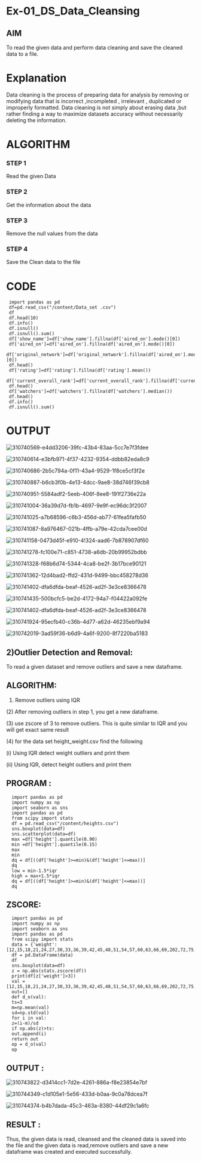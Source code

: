 # Ex-01_DS_Data_Cleansing


## AIM
To read the given data and perform data cleaning and save the cleaned data to a file. 

# Explanation
Data cleaning is the process of preparing data for analysis by removing or modifying data that is incorrect ,incompleted , irrelevant , duplicated or improperly formatted. 
Data cleaning is not simply about erasing data ,but rather finding a way to maximize datasets accuracy without necessarily deleting the information. 

# ALGORITHM
### STEP 1
Read the given Data
### STEP 2
Get the information about the data
### STEP 3
Remove the null values from the data
### STEP 4
Save the Clean data to the file

# CODE
```
 import pandas as pd
 df=pd.read_csv("/content/Data_set .csv")
 df
 df.head(10)
 df.info()
 df.isnull()
 df.isnull().sum()
 df['show_name']=df['show_name'].fillna(df['aired_on'].mode()[0])
 df['aired_on']=df['aired_on'].fillna(df['aired_on'].mode()[0])
 df['original_network']=df['original_network'].fillna(df['aired_on'].mode()[0])
 df.head()
 df['rating']=df['rating'].fillna(df['rating'].mean())
 df['current_overall_rank']=df['current_overall_rank'].fillna(df['current_overall_rank'].mean
 df.head()
 df['watchers']=df['watchers'].fillna(df['watchers'].median())
 df.head()
 df.info()
 df.isnull().sum()
```
#  OUTPUT

![310740569-e4dd3206-39fc-43b4-83aa-5cc7e7f3fdee](https://github.com/AdhithiyanK/ODD2023-Datascience-Ex01/assets/121029258/f8176ad3-162f-4e07-a39b-5fd381525d1e)

![310740614-e3bfb971-4f37-4232-9354-ddbb82eda8c9](https://github.com/AdhithiyanK/ODD2023-Datascience-Ex01/assets/121029258/cfd2d8e6-eada-4901-b634-d5d387bba60c)

![310740686-2b5c794a-0f11-43a4-9529-1f8ce5cf3f2e](https://github.com/AdhithiyanK/ODD2023-Datascience-Ex01/assets/121029258/ba4bff05-5bdc-4dc8-bec8-674003c2a5aa)

![310740887-b6cb3f0b-4e13-4dcc-9ae8-38d746f39cb8](https://github.com/AdhithiyanK/ODD2023-Datascience-Ex01/assets/121029258/d911f2bc-39d2-467e-bd31-82e83c099591)

![310740951-5584adf2-5eeb-406f-8ee8-191f2736e22a](https://github.com/AdhithiyanK/ODD2023-Datascience-Ex01/assets/121029258/9a05ba09-c6ce-4dfe-83f4-1a17442387d0)

![310741004-36a39d7d-fb1b-4697-9e9f-ec96dc3f2007](https://github.com/AdhithiyanK/ODD2023-Datascience-Ex01/assets/121029258/52e73565-f456-4241-a6c3-d94bd22e6384)

![310741025-a7b68596-c6b3-456d-ab77-61fea5fafb50](https://github.com/AdhithiyanK/ODD2023-Datascience-Ex01/assets/121029258/eb071262-eb59-42e5-9ef8-a402c764c756)

![310741087-8a976467-021b-4ffb-a79e-42cda7cee00d](https://github.com/AdhithiyanK/ODD2023-Datascience-Ex01/assets/121029258/a0a32ca4-b7ab-4611-9a7d-16be03ed27f0)

![310741158-0473d45f-e910-4!324-aad6-7b878907df60](https://github.com/AdhithiyanK/ODD2023-Datascience-Ex01/assets/121029258/ff85512f-4eab-400d-936d-4e8e7a205f01)

![310741278-fc100e71-c851-4738-a6db-20b99952bdbb](https://github.com/AdhithiyanK/ODD2023-Datascience-Ex01/assets/121029258/7ec27e08-0268-45b5-8b2c-68ef1aa73368)

![310741328-f68b6d74-5344-4ca8-be2f-3b17bce90121](https://github.com/AdhithiyanK/ODD2023-Datascience-Ex01/assets/121029258/2ddb61a6-0880-48f1-8d4e-9dce2a161090)

![310741362-12d4bad2-ffd2-431d-9499-bbc458278d36](https://github.com/AdhithiyanK/ODD2023-Datascience-Ex01/assets/121029258/a6f9b7a1-84f7-413b-ad5b-fdae5e0c8ace)

![310741402-dfa6dfda-beaf-4526-ad2f-3e3ce8366478](https://github.com/AdhithiyanK/ODD2023-Datascience-Ex01/assets/121029258/13307b4d-a42d-4b3f-99aa-adbe7f16ba48)

![310741435-500bcfc5-be2d-4172-94a7-f04422a092fe](https://github.com/AdhithiyanK/ODD2023-Datascience-Ex01/assets/121029258/d3241d23-e846-492a-af49-89ce412a3559)

![310741402-dfa6dfda-beaf-4526-ad2f-3e3ce8366478](https://github.com/AdhithiyanK/ODD2023-Datascience-Ex01/assets/121029258/471f9a4a-a9df-43af-a441-1b06c79038b9)

![310741924-95ecfb40-c36b-4d77-a62d-46235ebf9a94](https://github.com/AdhithiyanK/ODD2023-Datascience-Ex01/assets/121029258/a9dabcc5-9386-4976-acaf-f6519c6de436)

![310742019-3ad59f36-b6d9-4a6f-9200-8f7220ba5183](https://github.com/AdhithiyanK/ODD2023-Datascience-Ex01/assets/121029258/266254be-39a2-447a-a350-3cfbbb1f0745)
## 2)Outlier Detection and Removal:
To read a given dataset and remove outliers and save a new dataframe.
## ALGORITHM:
1) Remove outliers using IQR

(2) After removing outliers in step 1, you get a new dataframe.

(3) use zscore of 3 to remove outliers. This is quite similar to IQR and you will get exact same result

(4) for the data set height_weight.csv find the following

(i) Using IQR detect weight outliers and print them

(ii) Using IQR, detect height outliers and print them

## PROGRAM :
```
  import pandas as pd
  import numpy as np
  import seaborn as sns
  import pandas as pd
  from scipy import stats
  df = pd.read_csv("/content/heights.csv")
  sns.boxplot(data=df)
  sns.scatterplot(data=df)
  max =df['height'].quantile(0.90)
  min =df['height'].quantile(0.15)
  max
  min
  dq = df[((df['height']>=min)&(df['height']<=max))]
  dq
  low = min-1.5*iqr
  high = max+1.5*iqr
  dq = df[((df['height']>=min)&(df['height']<=max))]
  dq
```
## ZSCORE:
```
  import pandas as pd
  import numpy as np
  import seaborn as sns
  import pandas as pd
  from scipy import stats
  data = {'weight':[12,15,18,21,24,27,30,33,36,39,42,45,48,51,54,57,60,63,66,69,202,72,75,78,81,84,232,87,90,93,96,99,258]}
  df = pd.DataFrame(data)
  df
  sns.boxplot(data=df)
  z = np.abs(stats.zscore(df))
  print(df[z['weight']>3])
  val =[12,15,18,21,24,27,30,33,36,39,42,45,48,51,54,57,60,63,66,69,202,72,75,78,81,84,232,87,90,93,96,99,258]
  out=[]
  def d_o(val):
  ts=3
  m=np.mean(val)
  sd=np.std(val)    
  for i in val:
  z=(i-m)/sd
  if np.abs(z)>ts:
  out.append(i)
  return out
  op = d_o(val)
  op
```
## OUTPUT :

![310743822-d3414cc1-7d2e-4261-886a-f8e23854e7bf](https://github.com/AdhithiyanK/ODD2023-Datascience-Ex01/assets/121029258/ebba643e-6e79-4309-895a-3a99050e6e4a)

![310744349-c1d105e1-5e56-433d-b0aa-9c0a78dcea7f](https://github.com/AdhithiyanK/ODD2023-Datascience-Ex01/assets/121029258/e25964de-f3bb-4081-a1a4-ef6b8671dd7d)

![310744374-b4b7dada-45c3-463a-8380-44df29c1a6fc](https://github.com/AdhithiyanK/ODD2023-Datascience-Ex01/assets/121029258/bba3e660-ca18-434e-abc7-52b75ba21d99)

## RESULT :
Thus, the given data is read, cleansed and the cleaned data is saved into the file and the given data is read,remove outliers and save a new dataframe was created and executed successfully.
